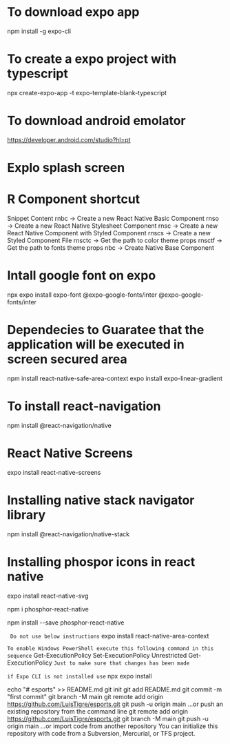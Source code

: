 # To download expo app

npm install -g expo-cli

# To create a expo project with typescript

npx create-expo-app -t expo-template-blank-typescript

# To download android emolator

https://developer.android.com/studio?hl=pt

# Explo splash screen

# R Component shortcut

Snippet Content
rnbc → Create a new React Native Basic Component
rnso → Create a new React Native Stylesheet Component
rnsc → Create a new React Native Component with Styled Component
rnscs → Create a new Styled Component File
rnsctc → Get the path to color theme props
rnsctf → Get the path to fonts theme props
nbc → Create Native Base Component

# Intall google font on expo

npx expo install expo-font @expo-google-fonts/inter
@expo-google-fonts/inter

# Dependecies to Guaratee that the application will be executed in screen secured area

npm install react-native-safe-area-context
expo install expo-linear-gradient

# To install react-navigation

npm install @react-navigation/native

# React Native Screens

expo install react-native-screens

# Installing native stack navigator library

npm install @react-navigation/native-stack

# Installing phospor icons in react native

expo install react-native-svg

npm i phosphor-react-native

npm install --save phosphor-react-native

` Do not use below instructions`
expo install react-native-area-context

`To enable Windows PowerShell execute this following command in this sequence`
Get-ExecutionPolicy
Set-ExecutionPolicy Unrestricted
Get-ExecutionPolicy `Just to make sure that changes has been made`

`if Expo CLI is not installed use`
npx expo install

echo "# esports" >> README.md
git init
git add README.md
git commit -m "first commit"
git branch -M main
git remote add origin https://github.com/LuisTigre/esports.git
git push -u origin main
…or push an existing repository from the command line
git remote add origin https://github.com/LuisTigre/esports.git
git branch -M main
git push -u origin main
…or import code from another repository
You can initialize this repository with code from a Subversion, Mercurial, or TFS project.
